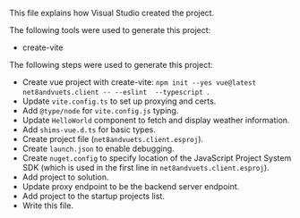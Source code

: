 This file explains how Visual Studio created the project.

The following tools were used to generate this project:
- create-vite

The following steps were used to generate this project:
- Create vue project with create-vite: `npm init --yes vue@latest net8andvuets.client -- --eslint  --typescript `.
- Update `vite.config.ts` to set up proxying and certs.
- Add `@type/node` for `vite.config.js` typing.
- Update `HelloWorld` component to fetch and display weather information.
- Add `shims-vue.d.ts` for basic types.
- Create project file (`net8andvuets.client.esproj`).
- Create `launch.json` to enable debugging.
- Create `nuget.config` to specify location of the JavaScript Project System SDK (which is used in the first line in `net8andvuets.client.esproj`).
- Add project to solution.
- Update proxy endpoint to be the backend server endpoint.
- Add project to the startup projects list.
- Write this file.

